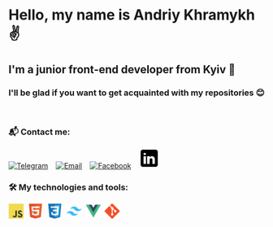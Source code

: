 # Hello, my name is Andriy Khramykh :v:
## I'm a junior front-end developer from Kyiv :city_sunset:
### I'll be glad if you want to get acquainted with my repositories :blush:

<br/>

### :mailbox_with_mail: Contact me:
[<img alt="Telegram" width="40" src="https://github.com/simple-icons/simple-icons/blob/develop/icons/telegram.svg"/>](https://t.me/Khram1997)&nbsp;&nbsp;&nbsp;
[<img alt="Email" width="40" src="https://github.com/simple-icons/simple-icons/blob/develop/icons/gmail.svg" />](mailto:khramykhandrey@gmail.com)&nbsp;&nbsp;&nbsp;
[<img alt="Facebook" width="40" src="https://github.com/simple-icons/simple-icons/blob/develop/icons/facebook.svg" />](https://www.facebook.com/andrey.khramykh.1/)&nbsp;&nbsp;&nbsp;
[<img alt="LinkedIn" width="40" src="https://github.com/simple-icons/simple-icons/blob/develop/icons/linkedin.svg" />](https://www.linkedin.com/in/andrey-khramykh-367387257/)&nbsp;&nbsp;&nbsp;

### :hammer_and_wrench: My technologies and tools:
<div>
  <img src="https://github.com/devicons/devicon/blob/master/icons/javascript/javascript-original.svg" title="JavaScript" alt="JavaScript" width="30" height="30"/>&nbsp;
  <img src="https://github.com/devicons/devicon/blob/master/icons/html5/html5-original.svg" title="HTML" alt="Html" width="30" height="30"/>&nbsp;
  <img src="https://github.com/devicons/devicon/blob/master/icons/css3/css3-original.svg" title="CSS" alt="Css" width="30" height="30"/>&nbsp;
  <img src="https://github.com/devicons/devicon/blob/master/icons/tailwindcss/tailwindcss-plain.svg" title="Tailwind" alt="Tailwind" width="30" height="30"/>&nbsp;
  <img src="https://github.com/devicons/devicon/blob/master/icons/vuejs/vuejs-original.svg" title="VUE.js" alt="Vue.js" width="30" height="30"/>&nbsp;
  <img src="https://github.com/devicons/devicon/blob/master/icons/git/git-original.svg" title="GIT" alt="Git" width="30" height="30"/>&nbsp;
</div>

